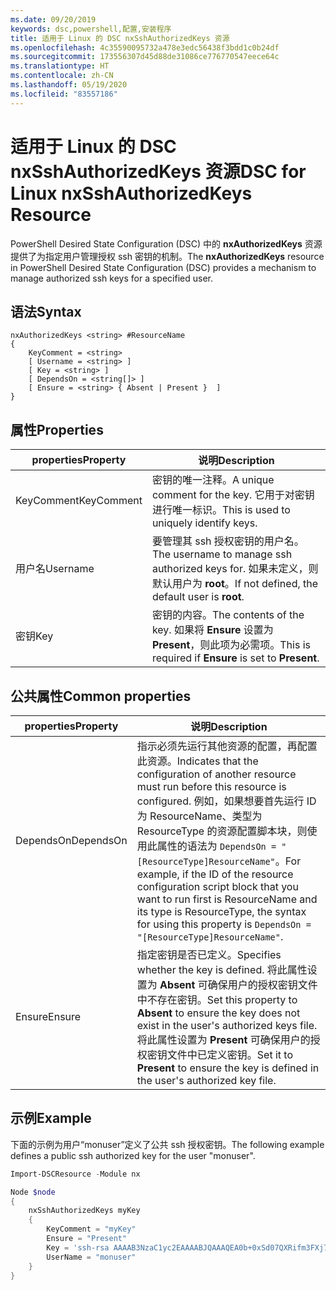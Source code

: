 ```yaml
---
ms.date: 09/20/2019
keywords: dsc,powershell,配置,安装程序
title: 适用于 Linux 的 DSC nxSshAuthorizedKeys 资源
ms.openlocfilehash: 4c35590095732a478e3edc56438f3bdd1c0b24df
ms.sourcegitcommit: 173556307d45d88de31086ce776770547eece64c
ms.translationtype: HT
ms.contentlocale: zh-CN
ms.lasthandoff: 05/19/2020
ms.locfileid: "83557186"
---
```

# <a name="dsc-for-linux-nxsshauthorizedkeys-resource"></a><span data-ttu-id="66a5b-103">适用于 Linux 的 DSC nxSshAuthorizedKeys 资源</span><span class="sxs-lookup"><span data-stu-id="66a5b-103">DSC for Linux nxSshAuthorizedKeys Resource</span></span>

<span data-ttu-id="66a5b-104">PowerShell Desired State Configuration (DSC) 中的 **nxAuthorizedKeys** 资源提供了为指定用户管理授权 ssh 密钥的机制。</span><span class="sxs-lookup"><span data-stu-id="66a5b-104">The **nxAuthorizedKeys** resource in PowerShell Desired State Configuration (DSC) provides a mechanism to manage authorized ssh keys for a specified user.</span></span>

## <a name="syntax"></a><span data-ttu-id="66a5b-105">语法</span><span class="sxs-lookup"><span data-stu-id="66a5b-105">Syntax</span></span>

```Syntax
nxAuthorizedKeys <string> #ResourceName
{
    KeyComment = <string>
    [ Username = <string> ]
    [ Key = <string> ]
    [ DependsOn = <string[]> ]
    [ Ensure = <string> { Absent | Present }  ]
}
```

## <a name="properties"></a><span data-ttu-id="66a5b-106">属性</span><span class="sxs-lookup"><span data-stu-id="66a5b-106">Properties</span></span>

|<span data-ttu-id="66a5b-107">properties</span><span class="sxs-lookup"><span data-stu-id="66a5b-107">Property</span></span> |<span data-ttu-id="66a5b-108">说明</span><span class="sxs-lookup"><span data-stu-id="66a5b-108">Description</span></span> |
|---|---|
|<span data-ttu-id="66a5b-109">KeyComment</span><span class="sxs-lookup"><span data-stu-id="66a5b-109">KeyComment</span></span> |<span data-ttu-id="66a5b-110">密钥的唯一注释。</span><span class="sxs-lookup"><span data-stu-id="66a5b-110">A unique comment for the key.</span></span> <span data-ttu-id="66a5b-111">它用于对密钥进行唯一标识。</span><span class="sxs-lookup"><span data-stu-id="66a5b-111">This is used to uniquely identify keys.</span></span> |
|<span data-ttu-id="66a5b-112">用户名</span><span class="sxs-lookup"><span data-stu-id="66a5b-112">Username</span></span> |<span data-ttu-id="66a5b-113">要管理其 ssh 授权密钥的用户名。</span><span class="sxs-lookup"><span data-stu-id="66a5b-113">The username to manage ssh authorized keys for.</span></span> <span data-ttu-id="66a5b-114">如果未定义，则默认用户为 **root**。</span><span class="sxs-lookup"><span data-stu-id="66a5b-114">If not defined, the default user is **root**.</span></span> |
|<span data-ttu-id="66a5b-115">密钥</span><span class="sxs-lookup"><span data-stu-id="66a5b-115">Key</span></span> |<span data-ttu-id="66a5b-116">密钥的内容。</span><span class="sxs-lookup"><span data-stu-id="66a5b-116">The contents of the key.</span></span> <span data-ttu-id="66a5b-117">如果将 **Ensure** 设置为 **Present**，则此项为必需项。</span><span class="sxs-lookup"><span data-stu-id="66a5b-117">This is required if **Ensure** is set to **Present**.</span></span>|

## <a name="common-properties"></a><span data-ttu-id="66a5b-118">公共属性</span><span class="sxs-lookup"><span data-stu-id="66a5b-118">Common properties</span></span>

|<span data-ttu-id="66a5b-119">properties</span><span class="sxs-lookup"><span data-stu-id="66a5b-119">Property</span></span> |<span data-ttu-id="66a5b-120">说明</span><span class="sxs-lookup"><span data-stu-id="66a5b-120">Description</span></span> |
|---|---|
|<span data-ttu-id="66a5b-121">DependsOn</span><span class="sxs-lookup"><span data-stu-id="66a5b-121">DependsOn</span></span> |<span data-ttu-id="66a5b-122">指示必须先运行其他资源的配置，再配置此资源。</span><span class="sxs-lookup"><span data-stu-id="66a5b-122">Indicates that the configuration of another resource must run before this resource is configured.</span></span> <span data-ttu-id="66a5b-123">例如，如果想要首先运行 ID 为 ResourceName、类型为 ResourceType 的资源配置脚本块，则使用此属性的语法为 `DependsOn = "[ResourceType]ResourceName"`。</span><span class="sxs-lookup"><span data-stu-id="66a5b-123">For example, if the ID of the resource configuration script block that you want to run first is ResourceName and its type is ResourceType, the syntax for using this property is `DependsOn = "[ResourceType]ResourceName"`.</span></span> |
|<span data-ttu-id="66a5b-124">Ensure</span><span class="sxs-lookup"><span data-stu-id="66a5b-124">Ensure</span></span> |<span data-ttu-id="66a5b-125">指定密钥是否已定义。</span><span class="sxs-lookup"><span data-stu-id="66a5b-125">Specifies whether the key is defined.</span></span> <span data-ttu-id="66a5b-126">将此属性设置为 **Absent** 可确保用户的授权密钥文件中不存在密钥。</span><span class="sxs-lookup"><span data-stu-id="66a5b-126">Set this property to **Absent** to ensure the key does not exist in the user's authorized keys file.</span></span> <span data-ttu-id="66a5b-127">将此属性设置为 **Present** 可确保用户的授权密钥文件中已定义密钥。</span><span class="sxs-lookup"><span data-stu-id="66a5b-127">Set it to **Present** to ensure the key is defined in the user's authorized key file.</span></span> |

## <a name="example"></a><span data-ttu-id="66a5b-128">示例</span><span class="sxs-lookup"><span data-stu-id="66a5b-128">Example</span></span>

<span data-ttu-id="66a5b-129">下面的示例为用户“monuser”定义了公共 ssh 授权密钥。</span><span class="sxs-lookup"><span data-stu-id="66a5b-129">The following example defines a public ssh authorized key for the user "monuser".</span></span>

```powershell
Import-DSCResource -Module nx

Node $node
{
    nxSshAuthorizedKeys myKey
    {
        KeyComment = "myKey"
        Ensure = "Present"
        Key = 'ssh-rsa AAAAB3NzaC1yc2EAAAABJQAAAQEA0b+0xSd07QXRifm3FXj7Pn/DblA6QI5VAkDm6OivFzj3U6qGD1VJ6AAxWPCyMl/qhtpRtxZJDu/TxD8AyZNgc8aN2CljN1hOMbBRvH2q5QPf/nCnnJRaGsrxIqZjyZdYo9ZEEzjZUuMDM5HI1LA9B99k/K6PK2Bc1NLivpu7nbtVG2tLOQs+GefsnHuetsRMwo/+c3LtwYm9M0XfkGjYVCLO4CoFuSQpvX6AB3TedUy6NZ0iuxC0kRGg1rIQTwSRcw+McLhslF0drs33fw6tYdzlLBnnzimShMuiDWiT37WqCRovRGYrGCaEFGTG2e0CN8Co8nryXkyWc6NSDNpMzw== rsa-key-20150401'
        UserName = "monuser"
    }
}
```
